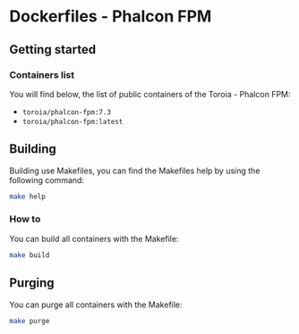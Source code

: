 # Dockerfiles - Phalcon FPM
## Getting started
### Containers list
You will find below, the list of public containers of the Toroia - Phalcon FPM:
- `toroia/phalcon-fpm:7.3`
- `toroia/phalcon-fpm:latest`
## Building
Building use Makefiles, you can find the Makefiles help by using the following command:
```bash
make help
```
### How to
You can build all containers with the Makefile:
```bash
make build
```
## Purging
You can purge all containers with the Makefile:
```bash
make purge
```
